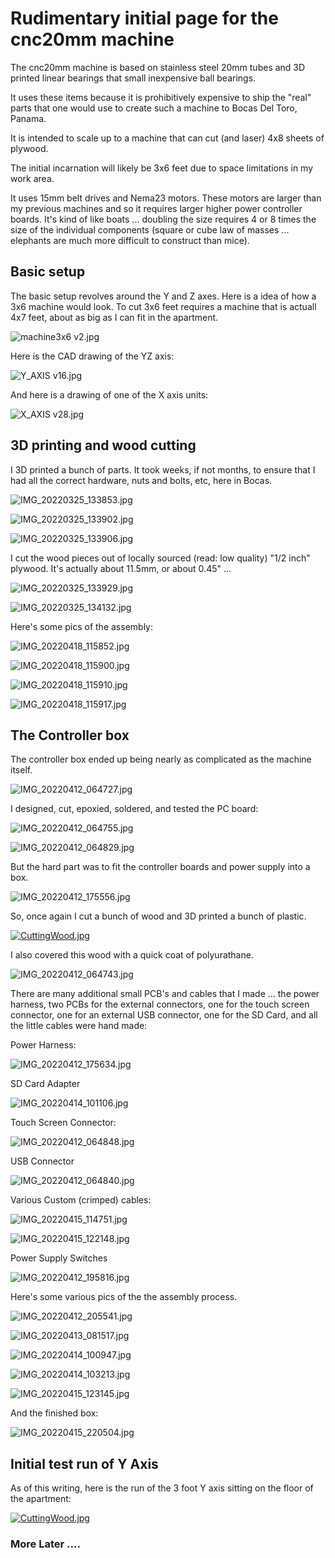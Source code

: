 # Rudimentary initial page for the cnc20mm machine

The cnc20mm machine is based on stainless steel 20mm tubes and 3D printed linear bearings that
small inexpensive ball bearings.

It uses these items because it is prohibitively expensive to ship the "real" parts that one would
use to create such a machine to Bocas Del Toro, Panama.

It is intended to scale up to a machine that can cut (and laser) 4x8 sheets of plywood.

The initial incarnation will likely be 3x6 feet due to space limitations in my work area.

It uses 15mm belt drives and Nema23 motors.  These motors are larger than my previous machines
and so it requires larger higher power controller boards.   It's kind of like boats ... doubling
the size requires 4 or 8 times the size of the individual components (square or cube law of
masses ... elephants are much more difficult to construct than mice).



## Basic setup

The basic setup revolves around the Y and Z axes.    Here is a idea of how a 3x6 machine would look.
To cut 3x6 feet requires a machine that is actuall 4x7 feet, about as big as I can fit in the apartment.

![machine3x6 v2.jpg](images/machine3x6v2.jpg)

Here is the CAD drawing of the YZ axis:

![Y_AXIS v16.jpg](images/Y_AXISv16.jpg)


And here is a drawing of one of the X axis units:

![X_AXIS v28.jpg](images/X_AXISv28.jpg)


## 3D printing and wood cutting

I 3D printed a bunch of parts.  It took weeks, if not months, to ensure that I had all the correct
hardware, nuts and bolts, etc, here in Bocas.

![IMG_20220325_133853.jpg](images/IMG_20220325_133853.jpg)

![IMG_20220325_133902.jpg](images/IMG_20220325_133902.jpg)

![IMG_20220325_133906.jpg](images/IMG_20220325_133906.jpg)

I cut the wood pieces out of locally sourced (read: low quality) "1/2 inch" plywood.
It's actually about 11.5mm, or about 0.45" ...

![IMG_20220325_133929.jpg](images/IMG_20220325_133929.jpg)

![IMG_20220325_134132.jpg](images/IMG_20220325_134132.jpg)


Here's some pics of the assembly:

![IMG_20220418_115852.jpg](images/IMG_20220418_115852.jpg)

![IMG_20220418_115900.jpg](images/IMG_20220418_115900.jpg)

![IMG_20220418_115910.jpg](images/IMG_20220418_115910.jpg)

![IMG_20220418_115917.jpg](images/IMG_20220418_115917.jpg)


## The Controller box



The controller box ended up being nearly as complicated as the machine itself.

![IMG_20220412_064727.jpg](images/IMG_20220412_064727.jpg)

I designed, cut, epoxied, soldered, and tested the PC board:

![IMG_20220412_064755.jpg](images/IMG_20220412_064755.jpg)

![IMG_20220412_064829.jpg](images/IMG_20220412_064829.jpg)

But the hard part was to fit the controller boards and power supply into a box.

![IMG_20220412_175556.jpg](images/IMG_20220412_175556.jpg)

So, once again I cut a bunch of wood and 3D printed a bunch of plastic.

[![CuttingWood.jpg](images/CuttingWood.jpg)](https://youtu.be/6celfyUNYEE)


I also covered this wood with a quick coat of polyurathane.

![IMG_20220412_064743.jpg](images/IMG_20220412_064743.jpg)

There are many additional small PCB's and cables that I made ... the power harness,
two PCBs for the external connectors,
one for the touch screen connector, one for an external USB connector, one for the SD Card,
and all the little cables were hand made:

Power Harness:

![IMG_20220412_175634.jpg](images/IMG_20220412_175634.jpg)

SD Card Adapter

![IMG_20220414_101106.jpg](images/IMG_20220414_101106.jpg)

Touch Screen Connector:

![IMG_20220412_064848.jpg](images/IMG_20220412_064848.jpg)

USB Connector

![IMG_20220412_064840.jpg](images/IMG_20220412_064840.jpg)

Various Custom (crimped) cables:

![IMG_20220415_114751.jpg](images/IMG_20220415_114751.jpg)

![IMG_20220415_122148.jpg](images/IMG_20220415_122148.jpg)


Power Supply Switches

![IMG_20220412_195816.jpg](images/IMG_20220412_195816.jpg)

Here's some various pics of the the assembly process.

![IMG_20220412_205541.jpg](images/IMG_20220412_205541.jpg)

![IMG_20220413_081517.jpg](images/IMG_20220413_081517.jpg)

![IMG_20220414_100947.jpg](images/IMG_20220414_100947.jpg)

![IMG_20220414_103213.jpg](images/IMG_20220414_103213.jpg)

![IMG_20220415_123145.jpg](images/IMG_20220415_123145.jpg)

And the finished box:

![IMG_20220415_220504.jpg](images/IMG_20220415_220504.jpg)


## Initial test run of Y Axis

As of this writing, here is the run of the 3 foot Y axis sitting on the floor of the apartment:

[![CuttingWood.jpg](images/CuttingWood.jpg)](https://youtu.be/2T3vFpoWqzo)

### More Later ....




